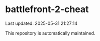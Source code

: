 # battlefront-2-cheat

Last updated: 2025-05-31 21:27:14

This repository is automatically maintained.
